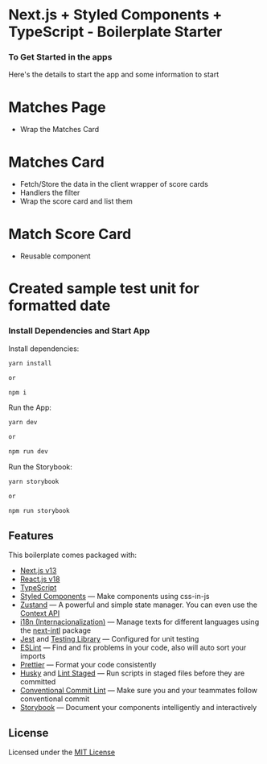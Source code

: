 # Next.js + Styled Components + TypeScript - Boilerplate Starter

### To Get Started in the apps

Here's the details to start the app and some information to start
 # Matches Page
  - Wrap the Matches Card
 # Matches Card
  - Fetch/Store the data in the client wrapper of score cards
  - Handlers the filter
  - Wrap the score card and list them
 # Match Score Card
  - Reusable component
 # Created sample test unit for formatted date

### Install Dependencies and Start App
Install dependencies:

```bash
yarn install

or

npm i
```

Run the App:

```bash
yarn dev

or

npm run dev
```

Run the Storybook:

```bash
yarn storybook

or

npm run storybook
```

## Features

This boilerplate comes packaged with:

- [Next.js v13](https://nextjs.org)
- [React.js v18](https://react.dev)
- [TypeScript](https://www.typescriptlang.org)
- [Styled Components](https://styled-components.com) — Make components using css-in-js
- [Zustand](https://zustand-demo.pmnd.rs) — A powerful and simple state manager. You can even use the [Context API](https://react.dev/learn/passing-data-deeply-with-context)
- [i18n (Internacionalization)](https://nextjs.org/docs/pages/building-your-application/routing/internationalization) — Manage texts for different languages using the [next-intl](https://next-intl-docs.vercel.app) package
- [Jest](https://jestjs.io) and [Testing Library](https://testing-library.com) — Configured for unit testing
- [ESLint](https://eslint.org) — Find and fix problems in your code, also will auto sort your imports
- [Prettier](https://prettier.io) — Format your code consistently
- [Husky](https://typicode.github.io/husky) and [Lint Staged](https://github.com/okonet/lint-staged) — Run scripts in staged files before they are committed
- [Conventional Commit Lint](https://commitlint.js.org) — Make sure you and your teammates follow conventional commit
- [Storybook](https://storybook.js.org) — Document your components intelligently and interactively

## License

Licensed under the [MIT License](LICENSE)
